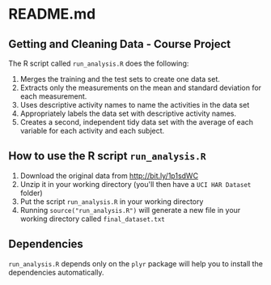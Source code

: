 # README.md

## Getting and Cleaning Data - Course Project

The R script called ```run_analysis.R``` does the following:

1. Merges the training and the test sets to create one data set.
2. Extracts only the measurements on the mean and standard deviation for each measurement.
3. Uses descriptive activity names to name the activities in the data set
4. Appropriately labels the data set with descriptive activity names.
5. Creates a second, independent tidy data set with the average of each variable for each activity and each subject.


## How to use the R script ```run_analysis.R```

1. Download the original data from http://bit.ly/1p1sdWC
2. Unzip it in your working directory (you'll then have a ```UCI HAR Dataset``` folder)
3. Put the script ```run_analysis.R``` in your working directory
4. Running ```source("run_analysis.R")``` will generate a new file in your working directory called ```final_dataset.txt```


## Dependencies

```run_analysis.R``` depends only on the ```plyr``` package will help you to install the dependencies automatically.